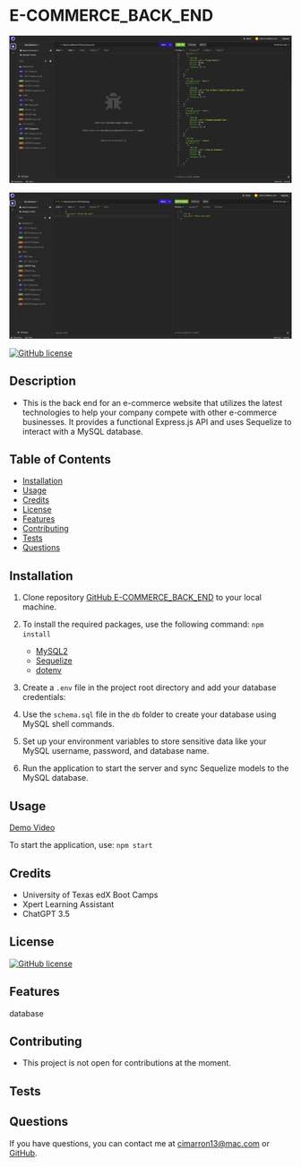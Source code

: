 # E-COMMERCE_BACK_END

![Screenshot](./assets/images/img1.png)

![Screenshot](./assets/images/img2.png)

[![GitHub license](https://img.shields.io/badge/license-MIT-blue.svg)](https://opensource.org/licenses/MIT)

## Description

- This is the back end for an e-commerce website that utilizes the latest technologies to help your company compete with other e-commerce businesses. It provides a functional Express.js API and uses Sequelize to interact with a MySQL database.

## Table of Contents

- [Installation](#installation)
- [Usage](#usage)
- [Credits](#credits)
- [License](#license)
- [Features](#features)
- [Contributing](#contibuting)
- [Tests](#tests)
- [Questions](#questions)

## Installation

1. Clone repository <a href="https://github.com/cjenschke/E-Commerce_Back_End">GitHub E-COMMERCE_BACK_END</a> to your local machine.

2. To install the required packages, use the following command: `npm install`

   - [MySQL2](https://www.npmjs.com/package/mysql2)
   - [Sequelize](https://www.npmjs.com/package/sequelize)
   - [dotenv](https://www.npmjs.com/package/dotenv)

3. Create a `.env` file in the project root directory and add your database credentials:

4. Use the `schema.sql` file in the `db` folder to create your database using MySQL shell commands.

5. Set up your environment variables to store sensitive data like your MySQL username, password, and database name.

6. Run the application to start the server and sync Sequelize models to the MySQL database.

## Usage

[Demo Video](https://drive.google.com/file/d/1KzA6jxmi_sbfW4aHpVvC6mDIGjorogMU/view?usp=sharing)

To start the application, use: `npm start`

## Credits

- University of Texas edX Boot Camps
- Xpert Learning Assistant
- ChatGPT 3.5

## License

[![GitHub license](https://img.shields.io/badge/license-MIT-blue.svg)](https://opensource.org/licenses/MIT)

## Features

database

## Contributing

- This project is not open for contributions at the moment.

## Tests

## Questions

If you have questions, you can contact me at [cimarron13@mac.com](mailto:cimarron13@mac.com) or <a href="https://github.com/cjenschke">GitHub</a>.

